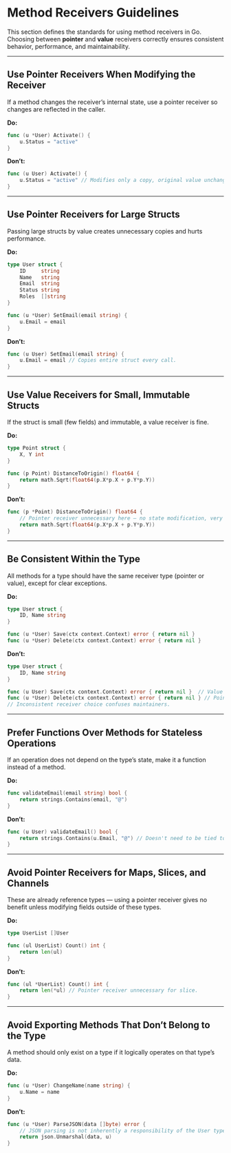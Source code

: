 # **Method Receivers Guidelines**

This section defines the standards for using method receivers in Go.
Choosing between **pointer** and **value** receivers correctly ensures consistent behavior, performance, and maintainability.

---

## Use Pointer Receivers When Modifying the Receiver

If a method changes the receiver’s internal state, use a pointer receiver so changes are reflected in the caller.

**Do:**

```go
func (u *User) Activate() {
    u.Status = "active"
}
```

**Don’t:**

```go
func (u User) Activate() {
    u.Status = "active" // Modifies only a copy, original value unchanged.
}
```

---

## Use Pointer Receivers for Large Structs

Passing large structs by value creates unnecessary copies and hurts performance.

**Do:**

```go
type User struct {
    ID     string
    Name   string
    Email  string
    Status string
    Roles  []string
}

func (u *User) SetEmail(email string) {
    u.Email = email
}
```

**Don’t:**

```go
func (u User) SetEmail(email string) {
    u.Email = email // Copies entire struct every call.
}
```

---

## Use Value Receivers for Small, Immutable Structs

If the struct is small (few fields) and immutable, a value receiver is fine.

**Do:**

```go
type Point struct {
    X, Y int
}

func (p Point) DistanceToOrigin() float64 {
    return math.Sqrt(float64(p.X*p.X + p.Y*p.Y))
}
```

**Don’t:**

```go
func (p *Point) DistanceToOrigin() float64 {
    // Pointer receiver unnecessary here — no state modification, very small struct.
    return math.Sqrt(float64(p.X*p.X + p.Y*p.Y))
}
```

---

## Be Consistent Within the Type

All methods for a type should have the same receiver type (pointer or value), except for clear exceptions.

**Do:**

```go
type User struct {
    ID, Name string
}

func (u *User) Save(ctx context.Context) error { return nil }
func (u *User) Delete(ctx context.Context) error { return nil }
```

**Don’t:**

```go
type User struct {
    ID, Name string
}

func (u User) Save(ctx context.Context) error { return nil }  // Value receiver
func (u *User) Delete(ctx context.Context) error { return nil } // Pointer receiver
// Inconsistent receiver choice confuses maintainers.
```

---

## Prefer Functions Over Methods for Stateless Operations

If an operation does not depend on the type’s state, make it a function instead of a method.

**Do:**

```go
func validateEmail(email string) bool {
    return strings.Contains(email, "@")
}
```

**Don’t:**

```go
func (u User) validateEmail() bool {
    return strings.Contains(u.Email, "@") // Doesn't need to be tied to User struct.
}
```

---

## Avoid Pointer Receivers for Maps, Slices, and Channels

These are already reference types — using a pointer receiver gives no benefit unless modifying fields outside of these types.

**Do:**

```go
type UserList []User

func (ul UserList) Count() int {
    return len(ul)
}
```

**Don’t:**

```go
func (ul *UserList) Count() int {
    return len(*ul) // Pointer receiver unnecessary for slice.
}
```

---

## Avoid Exporting Methods That Don’t Belong to the Type

A method should only exist on a type if it logically operates on that type’s data.

**Do:**

```go
func (u *User) ChangeName(name string) {
    u.Name = name
}
```

**Don’t:**

```go
func (u *User) ParseJSON(data []byte) error {
    // JSON parsing is not inherently a responsibility of the User type.
    return json.Unmarshal(data, u)
}
```